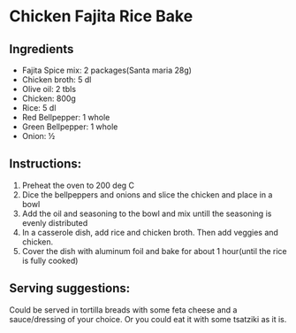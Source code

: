 # Chicken Fajita Rice Bake
## Ingredients
 * Fajita Spice mix: 2 packages(Santa maria 28g)
 * Chicken broth: 5 dl
 * Olive oil: 2 tbls
 * Chicken: 800g
 * Rice: 5 dl
 * Red Bellpepper: 1 whole
 * Green Bellpepper: 1 whole
 * Onion: ½

## Instructions:
 1. Preheat the oven to 200 deg C
 2. Dice the bellpeppers and onions and slice the chicken and place in a bowl
 3. Add the oil and seasoning to the bowl and mix untill the seasoning is evenly distributed
 4. In a casserole dish, add rice and chicken broth. Then add veggies and chicken.
 5. Cover the dish with aluminum foil and bake for about 1 hour(until the rice is fully cooked)

## Serving suggestions:
Could be served in tortilla breads with some feta cheese and a sauce/dressing of your choice.
Or you could eat it with some tsatziki as it is.
